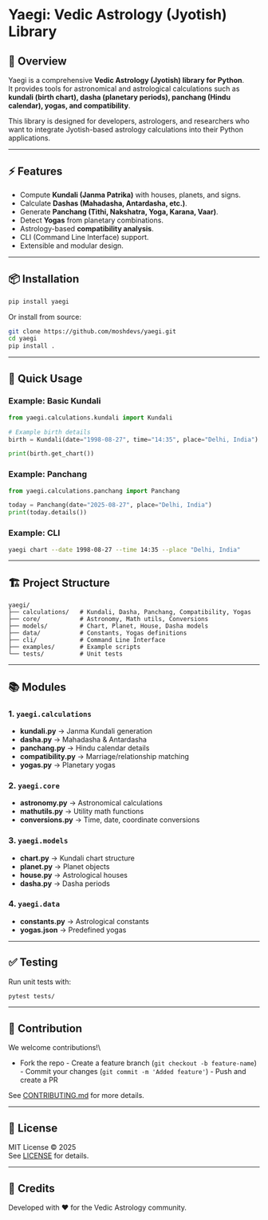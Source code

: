 # Yaegi: Vedic Astrology (Jyotish) Library

## 📖 Overview

Yaegi is a comprehensive **Vedic Astrology (Jyotish) library for
Python**.\
It provides tools for astronomical and astrological calculations such as
**kundali (birth chart), dasha (planetary periods), panchang (Hindu
calendar), yogas, and compatibility**.

This library is designed for developers, astrologers, and researchers
who want to integrate Jyotish-based astrology calculations into their
Python applications.

------------------------------------------------------------------------

## ⚡ Features

-   Compute **Kundali (Janma Patrika)** with houses, planets, and signs.
-   Calculate **Dashas (Mahadasha, Antardasha, etc.)**.
-   Generate **Panchang (Tithi, Nakshatra, Yoga, Karana, Vaar)**.
-   Detect **Yogas** from planetary combinations.
-   Astrology-based **compatibility analysis**.
-   CLI (Command Line Interface) support.
-   Extensible and modular design.

------------------------------------------------------------------------

## 📦 Installation

``` bash
pip install yaegi
```

Or install from source:

``` bash
git clone https://github.com/moshdevs/yaegi.git
cd yaegi
pip install .
```

------------------------------------------------------------------------

## 🚀 Quick Usage

### Example: Basic Kundali

``` python
from yaegi.calculations.kundali import Kundali

# Example birth details
birth = Kundali(date="1998-08-27", time="14:35", place="Delhi, India")

print(birth.get_chart())
```

### Example: Panchang

``` python
from yaegi.calculations.panchang import Panchang

today = Panchang(date="2025-08-27", place="Delhi, India")
print(today.details())
```

### Example: CLI

``` bash
yaegi chart --date 1998-08-27 --time 14:35 --place "Delhi, India"
```

------------------------------------------------------------------------

## 🏗️ Project Structure

    yaegi/
    ├── calculations/   # Kundali, Dasha, Panchang, Compatibility, Yogas
    ├── core/           # Astronomy, Math utils, Conversions
    ├── models/         # Chart, Planet, House, Dasha models
    ├── data/           # Constants, Yogas definitions
    ├── cli/            # Command Line Interface
    ├── examples/       # Example scripts
    └── tests/          # Unit tests

------------------------------------------------------------------------

## 📚 Modules

### 1. `yaegi.calculations`

-   **kundali.py** → Janma Kundali generation
-   **dasha.py** → Mahadasha & Antardasha
-   **panchang.py** → Hindu calendar details
-   **compatibility.py** → Marriage/relationship matching
-   **yogas.py** → Planetary yogas

### 2. `yaegi.core`

-   **astronomy.py** → Astronomical calculations
-   **mathutils.py** → Utility math functions
-   **conversions.py** → Time, date, coordinate conversions

### 3. `yaegi.models`

-   **chart.py** → Kundali chart structure
-   **planet.py** → Planet objects
-   **house.py** → Astrological houses
-   **dasha.py** → Dasha periods

### 4. `yaegi.data`

-   **constants.py** → Astrological constants
-   **yogas.json** → Predefined yogas

------------------------------------------------------------------------

## ✅ Testing

Run unit tests with:

``` bash
pytest tests/
```

------------------------------------------------------------------------

## 🤝 Contribution

We welcome contributions!\
- Fork the repo - Create a feature branch
(`git checkout -b feature-name`) - Commit your changes
(`git commit -m 'Added feature'`) - Push and create a PR

See [CONTRIBUTING.md](.github/CONTRIBUTING.md) for more details.

------------------------------------------------------------------------

## 📜 License

MIT License © 2025\
See [LICENSE](LICENSE) for details.

------------------------------------------------------------------------

## 🌟 Credits

Developed with ❤️ for the Vedic Astrology community.
